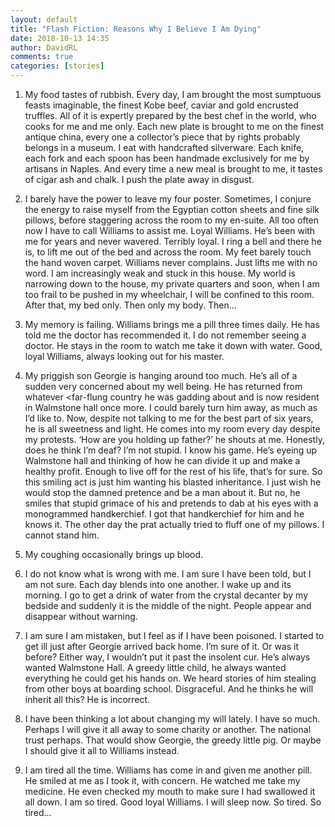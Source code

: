 ```yaml
---  
layout: default  
title: "Flash Fiction: Reasons Why I Believe I Am Dying"  
date: 2018-10-13 14:35  
author: DavidRL  
comments: true  
categories: [stories]  
---  
```


1. My food tastes of rubbish. Every day, I am brought the most sumptuous feasts imaginable, the finest Kobe beef, caviar and gold encrusted truffles. All of it is expertly prepared by the best chef in the world, who cooks for me and me only. Each new plate is brought to me on the finest antique china, every one a collector’s piece that by rights probably belongs in a museum. I eat with handcrafted silverware. Each knife, each fork and each spoon has been handmade exclusively for me by artisans in Naples. And every time a new meal is brought to me, it tastes of cigar ash and chalk. I push the plate away in disgust.  

<!--more-->    
2. I barely have the power to leave my four poster. Sometimes, I conjure the energy to raise myself from the Egyptian cotton sheets and fine silk pillows, before staggering across the room to my en-suite.  All too often now I have to call Williams to assist me. Loyal Williams. He’s been with me for years and never wavered. Terribly loyal. I ring a bell and there he is, to lift me out of the bed and across the room. My feet barely touch the hand woven carpet. Williams never complains. Just lifts me with no word. I am increasingly weak and stuck in this house. My world is narrowing down to the house, my private quarters and soon, when I am too frail to be pushed in my wheelchair, I will be confined to this room. After that, my bed only. Then only my body. Then...  

3. My memory is failing. Williams brings me a pill three times daily. He has told me the doctor has recommended it. I do not remember seeing a doctor. He stays in the room to watch me take it down with water. Good, loyal Williams, always looking out for his master.  


4. My priggish son Georgie is hanging around too much. He’s all of a sudden very concerned about my well being. He has returned from whatever <far-flung country he was gadding about and is now resident in Walmstone hall once more. I could barely turn him away, as much as I’d like to. Now, despite not talking to me for the best part of six years, he is all sweetness and light. He comes into my room every day despite my protests. ‘How are you holding up father?’ he shouts at me. Honestly, does he think I’m deaf? I’m not stupid. I know his game. He’s eyeing up Walmstone hall and thinking of how he can divide it up and make a healthy profit. Enough to live off for the rest of his life, that’s for sure. So this smiling act is just him wanting his blasted inheritance. I just wish he would stop the damned pretence and be a man about it. But no, he smiles that stupid grimace of his and pretends to dab at his eyes with a monogrammed handkerchief. I got that handkerchief for him and he knows it. The other day the prat actually tried to fluff one of my pillows. I cannot stand him.  

5. My coughing occasionally brings up blood.  

6. I do not know what is wrong with me. I am sure I have been told, but I am not sure. Each day blends into one another. I wake up and its morning. I go to get a drink of water from the crystal decanter by my bedside and suddenly it is the middle of the night. People appear and disappear without warning.  

7. I am sure I am mistaken, but I feel as if I have been poisoned. I started to get ill just after Georgie arrived back home. I’m sure of it. Or was it before? Either way, I wouldn’t put it past the insolent cur. He’s always wanted Walmstone Hall. A greedy little child, he always wanted everything he could get his hands on. We heard stories of him stealing from other boys at boarding school. Disgraceful. And he thinks he will inherit all this? He is incorrect.  

8. I have been thinking a lot about changing my will lately. I have so much. Perhaps I will give it all away to some charity or another. The national trust perhaps. That would show Georgie, the greedy little pig. Or maybe I should give it all to Williams instead.   

9. I am tired all the time. Williams has come in and given me another pill. He smiled at me as I took it, with concern. He watched me take my medicine. He even checked my mouth to make sure I had swallowed it all down. I am so tired. Good loyal Williams. I will sleep now. So tired. So tired...  
